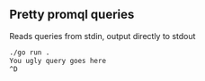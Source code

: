 Pretty promql queries
---------------------

Reads queries from stdin, output directly to stdout

```bash
./go run .
You ugly query goes here
^D
```

